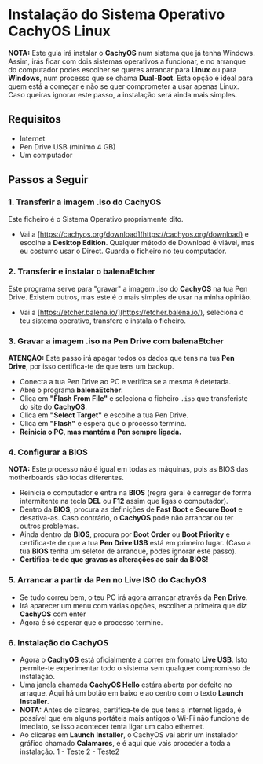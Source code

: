 # Instalação do Sistema Operativo CachyOS Linux

**NOTA:** Este guia irá instalar o **CachyOS** num sistema que já tenha Windows. Assim, irás ficar com dois sistemas operativos a funcionar, e no arranque do computador podes escolher se queres arrancar para **Linux** ou para **Windows**, num processo que se chama **Dual-Boot**. Esta opção é ideal para quem está a começar e não se quer comprometer a usar apenas Linux. Caso queiras ignorar este passo, a instalação será ainda mais simples.

## Requisitos
- Internet
- Pen Drive USB (mínimo 4 GB)
- Um computador

## Passos a Seguir
### 1. Transferir a imagem .iso do CachyOS
Este ficheiro é o Sistema Operativo propriamente dito.
- Vai a [https://cachyos.org/download](https://cachyos.org/download) e escolhe a **Desktop Edition**. Qualquer método de Download é viável, mas eu costumo usar o Direct. Guarda o ficheiro no teu computador.

### 2. Transferir e instalar o balenaEtcher
Este programa serve para "gravar" a imagem .iso do **CachyOS** na tua Pen Drive. Existem outros, mas este é o mais simples de usar na minha opinião.
- Vai a [https://etcher.balena.io/](https://etcher.balena.io/), seleciona o teu sistema operativo, transfere e instala o ficheiro.

### 3. Gravar a imagem .iso na Pen Drive com balenaEtcher
**ATENÇÃO:** Este passo irá apagar todos os dados que tens na tua **Pen Drive**, por isso certifica-te de que tens um backup.
- Conecta a tua Pen Drive ao PC e verifica se a mesma é detetada.
- Abre o programa **balenaEtcher**.
- Clica em **"Flash From File"** e seleciona o ficheiro `.iso` que transferiste do site do **CachyOS**.
- Clica em **"Select Target"** e escolhe a tua Pen Drive.
- Clica em **"Flash"** e espera que o processo termine.
- **Reinicia o PC, mas mantém a Pen sempre ligada.**

### 4. Configurar a BIOS
**NOTA:** Este processo não é igual em todas as máquinas, pois as BIOS das motherboards são todas diferentes.
- Reinicia o computador e entra na **BIOS** (regra geral é carregar de forma intermitente na tecla **DEL** ou **F12** assim que ligas o computador).
- Dentro da **BIOS**, procura as definições de **Fast Boot** e **Secure Boot** e desativa-as. Caso contrário, o **CachyOS** pode não arrancar ou ter outros problemas.
- Ainda dentro da **BIOS**, procura por **Boot Order** ou **Boot Priority** e certifica-te de que a tua **Pen Drive USB** está em primeiro lugar. (Caso a tua **BIOS** tenha um seletor de arranque, podes ignorar este passo).
- **Certifica-te de que gravas as alterações ao sair da BIOS!**

### 5. Arrancar a partir da Pen no Live ISO do CachyOS
- Se tudo correu bem, o teu PC irá agora arrancar através da **Pen Drive**.
- Irá aparecer um menu com várias opções, escolher a primeira que diz **CachyOS** com enter
- Agora é só esperar que o processo termine.

### 6. Instalação do CachyOS
- Agora o **CachyOS** está oficialmente a correr em fomato **Live USB**. Isto permite-te experimentar todo o sistema  sem qualquer compromisso de instalação.
- Uma janela chamada **CachyOS Hello** estára aberta por defeito no arraque. Aqui há um botão em baixo e ao centro com o texto **Launch Installer**.
- **NOTA:** Antes de clicares, certifica-te de que tens a internet ligada, é possível que em alguns portáteis mais antigos o Wi-Fi não funcione de imediato, se isso acontecer tenta ligar um cabo ethernet.
- Ao clicares em **Launch Installer**, o CachyOS vai abrir um instalador gráfico chamado **Calamares**, e é aqui que vais proceder a toda a instalação.
  1 - Teste
  2 - Teste2

